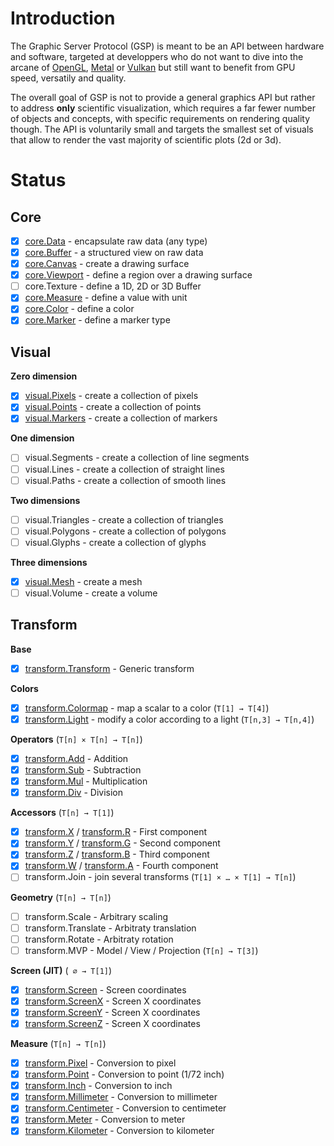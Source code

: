 # Introduction

The Graphic Server Protocol (GSP) is meant to be an API between hardware and software, targeted at developpers who do not want to dive into the arcane of [OpenGL], [Metal] or [Vulkan] but still want to benefit from GPU speed, versatily and quality.

The overall goal of GSP is not to provide a general graphics API but rather to address **only** scientific visualization, which requires a far fewer number of objects and concepts, with specific requirements on rendering quality though. The API is voluntarily small and targets the smallest set of visuals that allow to render the vast majority of scientific plots (2d or 3d).

[OpenGL]: https://www.opengl.org
[Metal]: https://developer.apple.com/metal
[Vulkan]: https://www.vulkan.org/


# Status

## Core

- [x] [core.Data]() - encapsulate raw data (any type)
- [x] [core.Buffer]() - a structured view on raw data
- [x] [core.Canvas]() - create a drawing surface  
- [x] [core.Viewport]() - define a region over a drawing surface
- [ ] core.Texture - define a 1D, 2D or 3D Buffer
- [x] [core.Measure]() - define a value with unit
- [x] [core.Color]() - define a color
- [x] [core.Marker]() - define a marker type

## Visual

**Zero dimension**

* [x] [visual.Pixels]() - create a collection of pixels
* [x] [visual.Points]() - create a collection of points
* [x] [visual.Markers]() - create a collection of markers

**One dimension**

* [ ] visual.Segments - create a collection of line segments
* [ ] visual.Lines - create a collection of straight lines
* [ ] visual.Paths - create a collection of smooth lines

**Two dimensions**

* [ ] visual.Triangles - create a collection of triangles
* [ ] visual.Polygons - create a collection of polygons
* [ ] visual.Glyphs - create a collection of glyphs

**Three dimensions**

* [x] [visual.Mesh]() - create a mesh
* [ ] visual.Volume - create a volume

## Transform

**Base**

* [x] [transform.Transform]() - Generic transform

**Colors**

* [x] [transform.Colormap]() - map a scalar to a color  (`T[1] → T[4]`)
* [x] [transform.Light]() - modify a color according to a light  (`T[n,3] → T[n,4]`)

**Operators** (`T[n] × T[n] → T[n]`)
   
* [x] [transform.Add]() - Addition
* [x] [transform.Sub]() - Subtraction
* [x] [transform.Mul]() - Multiplication
* [x] [transform.Div]() - Division

**Accessors** (`T[n] → T[1]`)

* [x] [transform.X]() / [transform.R]() - First component
* [x] [transform.Y]() / [transform.G]() - Second component
* [x] [transform.Z]() / [transform.B]() - Third component
* [x] [transform.W]() / [transform.A]() - Fourth component
* [ ] transform.Join - join several transforms  (`T[1] × … × T[1] → T[n]`)

**Geometry** (`T[n] → T[n]`)

* [ ] transform.Scale - Arbitrary scaling
* [ ] transform.Translate - Arbitraty translation
* [ ] transform.Rotate - Arbitraty rotation
* [ ] transform.MVP - Model / View / Projection (`T[n] → T[3]`)

**Screen (JIT)** (` ∅ → T[1]`)

  * [x] [transform.Screen]() - Screen coordinates
  * [x] [transform.ScreenX]() - Screen X coordinates
  * [x] [transform.ScreenY]() - Screen X coordinates
  * [x] [transform.ScreenZ]() - Screen X coordinates

**Measure**  (`T[n] → T[n]`)

  * [x] [transform.Pixel]() - Conversion to pixel
  * [x] [transform.Point]() - Conversion to point (1/72 inch)
  * [x] [transform.Inch]() - Conversion to inch
  * [x] [transform.Millimeter]() - Conversion to millimeter
  * [x] [transform.Centimeter]() - Conversion to centimeter
  * [x] [transform.Meter]() - Conversion to meter
  * [x] [transform.Kilometer]() - Conversion to kilometer
